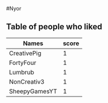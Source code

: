 #Nyor
## Table of people who liked
Names | score
--- | ---
CreativePig | 1
FortyFour | 1
Lumbrub | 1
NonCreativ3 | 1
SheepyGamesYT | 1
